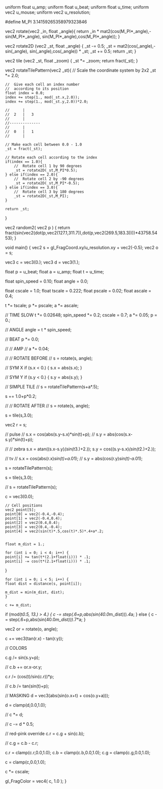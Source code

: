 uniform float u_amp;
uniform float u_beat;
uniform float u_time;
uniform vec2 u_mouse;
uniform vec2 u_resolution;

#define M_PI 3.14159265358979323846


vec2 rotate(vec2 _in, float _angle){
    return _in * mat2(cos(M_PI*_angle),-sin(M_PI*_angle),
                      sin(M_PI*_angle),cos(M_PI*_angle));
}

vec2 rotate2D (vec2 _st, float _angle) {
    _st -= 0.5;
    _st =  mat2(cos(_angle),-sin(_angle),
                sin(_angle),cos(_angle)) * _st;
    _st += 0.5;
    return _st;
}

vec2 tile (vec2 _st, float _zoom) {
    _st *= _zoom;
    return fract(_st);
}

vec2 rotateTilePattern(vec2 _st){
    //  Scale the coordinate system by 2x2
    _st *= 2.0;

    //  Give each cell an index number
    //  according to its position
    float index = 0.0;
    index += step(1., mod(_st.x,2.0));
    index += step(1., mod(_st.y,2.0))*2.0;

    //      |
    //  2   |   3
    //      |
    //--------------
    //      |
    //  0   |   1
    //      |

    // Make each cell between 0.0 - 1.0
    _st = fract(_st);

    // Rotate each cell according to the index
    if(index == 1.0){
        //  Rotate cell 1 by 90 degrees
        _st = rotate2D(_st,M_PI*0.5);
    } else if(index == 2.0){
        //  Rotate cell 2 by -90 degrees
        _st = rotate2D(_st,M_PI*-0.5);
    } else if(index == 3.0){
        //  Rotate cell 3 by 180 degrees
        _st = rotate2D(_st,M_PI);
    }

    return _st;
}

vec2 random2( vec2 p ) {
  return fract(sin(vec2(dot(p,vec2(127.1,311.7)),dot(p,vec2(269.5,183.3))))*43758.5453);
}

void main() {
  vec2 s = gl_FragCoord.xy/u_resolution.xy + vec2(-0.5);
  vec2 o = s;

  vec3 c = vec3(0.);
  vec3 d = vec3(1.);

  float p = u_beat;
  float a = u_amp;
  float t = u_time;

  float spin_speed = 0.10;
  float angle = 0.0;
  
  float cscale = 1.0;
  float tscale = 0.222;
  float pscale = 0.02;
  float ascale = 0.4;

  t *= tscale;
  p *= pscale;
  a *= ascale;

  // TIME SLOW
  t *= 0.02648;
  spin_speed *= 0.2;
  cscale = 0.7;
  a *= 0.05;
  p = 0.;

  // ANGLE
  angle = t * spin_speed;
  
  // BEAT
  p *= 0.0;

  // // AMP
  // a *= 0.04;

  // // ROTATE BEFORE
  // s = rotate(s, angle);

  // SYM X
  if (s.x < 0.) {
    s.x = abs(s.x);
  }

  // SYM Y
  if (s.y < 0.) {
    s.y = abs(s.y);
  }



  // SIMPLE TILE
  // s = rotateTilePattern(s+a*.5);

  s += 1.0+p*0.2;



  // // ROTATE AFTER
  // s = rotate(s, angle);

  s = tile(s,3.0);



  vec2 r = s;

  // pulse
  // s.x = cos(abs(s.y-s.x)*sin(t)+p);
  // s.y = abs(cos(s.x-s.y)*sin(t)+p);

  // // zebra
  s.x = atan((s.x-s.y)*(sin(t*3.)+2.));
  s.y = cos((s.y-s.x)*(sin(t*2.)+2.));

  // tv
  // s.x = cos(abs(r.x)*sin(t)+a*.01);
  // s.y = abs(cos(r.y)*sin(t)-a*.01);


  s = rotateTilePattern(s);

  s = tile(s,3.0);

  // s = rotateTilePattern(s);

  c = vec3(0.0);

	// Cell positions
	vec2 point[5];
	point[0] = vec2(-0.4,-0.4);
	point[1] = vec2(-0.4,0.4);
	point[2] = vec2(0.4,0.4);
	point[3] = vec2(0.4,-0.4);
	point[4] = vec2(sin(t)*.5,cos(t)*.5)*.4+a*.2;


	float m_dist = 1.; 

	for (int i = 0; i < 4; i++) {
    point[i] += tan(t*(2.1+float(i))) * .1;
    point[i] -= cos(t*(2.1+float(i))) * .1;
  }

	for (int i = 0; i < 5; i++) {
    float dist = distance(s, point[i]);

    m_dist = min(m_dist, dist);
	}

	c += m_dist;

  if (mod(t*0.5, 13.) > 4.) {
    c -= step(.6+p,abs(sin(40.0*m_dist)))*.4*a;
  } else {
    c -= step(.6+p,abs(sin(40.0*m_dist)))*.7*a;
  }

  vec2 or = rotate(o, angle);


  c += vec3(tan(r.x) - tan(r.y));


  // COLORS

  c.g /= sin(s.y+p);

  // c.b += or.x-or.y;


  c.r /= (cos(t)/sin(c.r))*p;

  // c.b /= tan(sin(t)+p);

  // MASKING
  d = vec3(abs(sin(o.x+t) + cos(o.y+a)));

  d = clamp(d,0.0,1.0);

  // c *= d;

  // c -= d * 0.5;

  // red-pink override
  c.r = c.g + sin(c.b);

  // c.g = c.b - c.r;

  c.r = clamp(c.r,0.0,1.0);
  c.b = clamp(c.b,0.0,1.0);
  c.g = clamp(c.g,0.0,1.0);
  
  c = clamp(c,0.0,1.0);

  c *= cscale;

  gl_FragColor = vec4( c, 1.0 );
}



